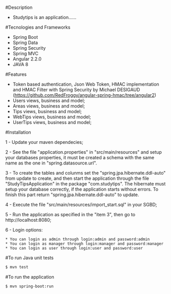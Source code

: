 
#Description
- Studytips is an application......

#Tecnologies and Frameworks
- Spring Boot
- Spring Data
- Spring Security
- Spring MVC
- Angular 2.2.0
- JAVA 8

#Features
- Token based authentication, Json Web Token, HMAC implementation and 
HMAC Filter with Spring Security by Michael DESIGAUD (https://github.com/RedFroggy/angular-spring-hmac/tree/angular2)
- Users views, business and model;
- Areas views, business and model;
- Tips views, business and model;
- WebTips views, business and model;
- UserTips views, business and model;

#Installation

1 - Update your maven dependecies;

2 - See the file "application.properties" in "src/main/resources" and setup your databases properties, 
it must be created a schema with the same name as the one in "spring.datasource.url".

3 - To create the tables and colunms set the "spring.jpa.hibernate.ddl-auto" from update to create, and then 
start the application through the file "StudyTipsApplication" in the package "com.studytips". 
The hibernate must setup your database correctly, if the application starts without errors. 
To finish this part return "spring.jpa.hibernate.ddl-auto" to update.

4 - Execute the file "src/main/resources/import_start.sql" in your SGBD;

5 - Run the application as specified in the "item 3", then go to http://localhost:8080;

6 - Login options:
	
	* You can login as admin through login:admin and password:admin
	* You can login as manager through login:manager and password:manager
	* You can login as user through login:user and password:user
	

#To run Java unit tests
````bash
$ mvn test
````

#To run the application
````bash
$ mvn spring-boot:run
````

